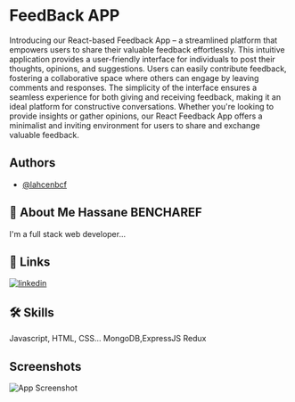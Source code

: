 
# FeedBack APP

Introducing our React-based Feedback App – a streamlined platform that empowers users to share their valuable feedback effortlessly. This intuitive application provides a user-friendly interface for individuals to post their thoughts, opinions, and suggestions. Users can easily contribute feedback, fostering a collaborative space where others can engage by leaving comments and responses. The simplicity of the interface ensures a seamless experience for both giving and receiving feedback, making it an ideal platform for constructive conversations. Whether you're looking to provide insights or gather opinions, our React Feedback App offers a minimalist and inviting environment for users to share and exchange valuable feedback.

## Authors

- [@lahcenbcf](https://www.github.com/lahcenbcf)


## 🚀 About Me Hassane BENCHAREF
I'm a full stack web developer...


## 🔗 Links
[![linkedin](https://www.linkedin.com/in/hassane-bencharef-2b2667248/?lipi=urn%3Ali%3Apage%3Ad_flagship3_feed%3B98SqTONmQne4K7jT%2BPclpg%3D%3D)](https://www.linkedin.com/)



## 🛠 Skills
Javascript, HTML, CSS...
MongoDB,ExpressJS
Redux

## Screenshots

![App Screenshot](https://private-user-images.githubusercontent.com/107793995/292022322-cb97df27-9ffb-4a97-9301-a62268319907.png?jwt=eyJhbGciOiJIUzI1NiIsInR5cCI6IkpXVCJ9.eyJpc3MiOiJnaXRodWIuY29tIiwiYXVkIjoicmF3LmdpdGh1YnVzZXJjb250ZW50LmNvbSIsImtleSI6ImtleTEiLCJleHAiOjE3MDMxMDc0NDQsIm5iZiI6MTcwMzEwNzE0NCwicGF0aCI6Ii8xMDc3OTM5OTUvMjkyMDIyMzIyLWNiOTdkZjI3LTlmZmItNGE5Ny05MzAxLWE2MjI2ODMxOTkwNy5wbmc_WC1BbXotQWxnb3JpdGhtPUFXUzQtSE1BQy1TSEEyNTYmWC1BbXotQ3JlZGVudGlhbD1BS0lBSVdOSllBWDRDU1ZFSDUzQSUyRjIwMjMxMjIwJTJGdXMtZWFzdC0xJTJGczMlMkZhd3M0X3JlcXVlc3QmWC1BbXotRGF0ZT0yMDIzMTIyMFQyMTE5MDRaJlgtQW16LUV4cGlyZXM9MzAwJlgtQW16LVNpZ25hdHVyZT00OThkNDk1MmIwNDdmODg4Nzc4Yjk2NDA2MzliNjAwYzhiZjg5ODgxMTRjOWNkYzg5MGM4ZmRjYzkwMTBjYzBiJlgtQW16LVNpZ25lZEhlYWRlcnM9aG9zdCZhY3Rvcl9pZD0wJmtleV9pZD0wJnJlcG9faWQ9MCJ9.B3mUVMzqd_V0EhbNvwn7IEo_iHMqnfWeVc9QsBQlp8E
)
